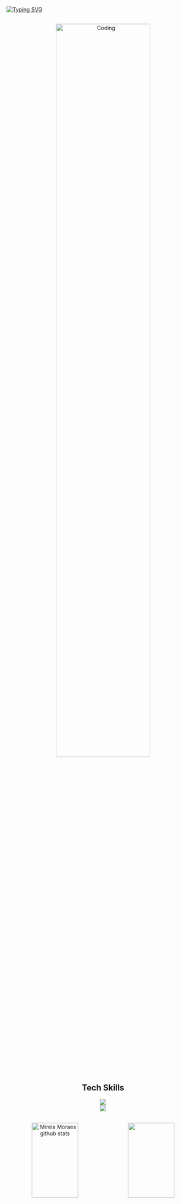 [![Typing SVG](https://readme-typing-svg.herokuapp.com/?color=FFFFFF&size=30&center=true&vCenter=true&width=1000&lines=Welcome+to+my+GitHub+profile%21;My+name+is+Mirela%21)](https://git.io/typing-svg)

##

<div align="center">
  <img width="70%" alt="Coding" src="https://i.pinimg.com/originals/4e/af/b9/4eafb9d14230b57193f327316c0760d1.gif" />
</div>

<div align="center">
  
  ## Tech Skills
  
  <img src="https://skillicons.dev/icons?i=js,ts,react,django,fastapi,github,python,java,c,html" /><br>
  <img src="https://skillicons.dev/icons?i=css,mysql,postgres,mongodb,docker,azure,tensorflow,pytorch,scikitlearn,opencv,unity" />
</div>

##

<div align="center">
  <img width="49%" height="195px" src="https://github-readme-stats.vercel.app/api?username=mirelamoraess&show_icons=true&count_private=true&hide_border=true&title_color=FFFFFF&icon_color=B399FF&text_color=FFFFFF&bg_color=0d1117" alt="Mirela Moraes github stats" /> <img width="49%" height="195px" src="https://github-readme-streak-stats.herokuapp.com/?user=mirelamoraess&hide_border=true&background=0d1117&stroke=FFFFFF&ring=B399FF&fire=B399FF&currStreakLabel=FFFFFF&sideNums=FFFFFF&sideLabels=FFFFFF&dates=FFFFFF&currStreakNum=FFFFFF" />
</div>
